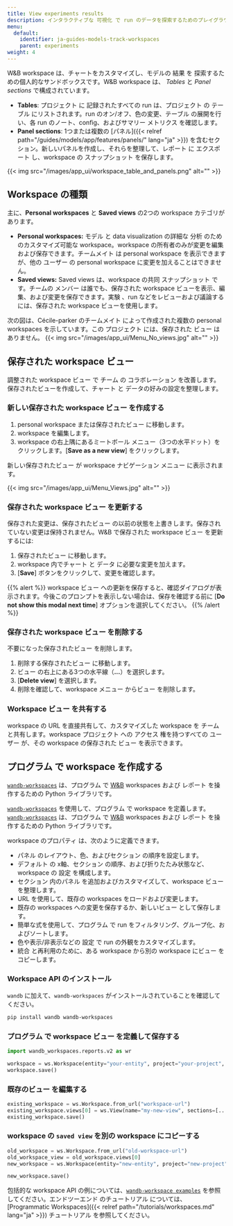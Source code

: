```yaml
---
title: View experiments results
description: インタラクティブな 可視化 で run のデータを探索するためのプレイグラウンド
menu:
  default:
    identifier: ja-guides-models-track-workspaces
    parent: experiments
weight: 4
---
```


W&B workspace は、チャートをカスタマイズし、モデルの 結果 を 探索するための個人的なサンドボックスです。W&B workspace は、 *Tables* と *Panel sections* で構成されています。

* **Tables**: プロジェクト に 記録されたすべての run は、プロジェクト の テーブル にリストされます。run のオン/オフ、色の変更、テーブル の展開を行い、各 run のノート、config、およびサマリー メトリクス を確認します。
* **Panel sections**: 1つまたは複数の [パネル]({{< relref path="/guides/models/app/features/panels/" lang="ja" >}}) を含むセクション。新しいパネルを作成し、それらを整理して、レポート に エクスポート し、workspace の スナップショット を保存します。

{{< img src="/images/app_ui/workspace_table_and_panels.png" alt="" >}}

## Workspace の種類
主に、**Personal workspaces** と **Saved views** の2つの workspace カテゴリがあります。

* **Personal workspaces:** モデル と data visualization の詳細な 分析 のためのカスタマイズ可能な workspace。workspace の所有者のみが変更を編集および保存できます。チームメイト は personal workspace を表示できますが、他の ユーザー の personal workspace に変更を加えることはできません。
* **Saved views:** Saved views は、workspace の共同 スナップショット です。チームの メンバー は誰でも、保存された workspace ビューを表示、編集、および変更を保存できます。実験 、run などをレビューおよび議論するには、保存された workspace ビューを使用します。

次の図は、Cécile-parker のチームメイト によって作成された複数の personal workspaces を示しています。この プロジェクト には、保存された ビュー はありません。
{{< img src="/images/app_ui/Menu_No_views.jpg" alt="" >}}

## 保存された workspace ビュー
調整された workspace ビュー で チーム の コラボレーション を改善します。保存されたビューを作成して、チャート と データの好みの設定を整理します。

### 新しい保存された workspace ビュー を作成する

1. personal workspace または保存されたビュー に移動します。
2. workspace を編集します。
3. workspace の右上隅にあるミートボール メニュー（3つの水平ドット）をクリックします。[**Save as a new view**] をクリックします。

新しい保存されたビュー が workspace ナビゲーション メニュー に表示されます。

{{< img src="/images/app_ui/Menu_Views.jpg" alt="" >}}

### 保存された workspace ビュー を更新する
保存された変更は、保存されたビュー の以前の状態を上書きします。保存されていない変更は保持されません。W&B で保存された workspace ビュー を更新するには:

1. 保存されたビュー に移動します。
2. workspace 内でチャート と データ に必要な変更を加えます。
3. [**Save**] ボタンをクリックして、変更を確認します。

{{% alert %}}
workspace ビュー への更新を保存すると、確認ダイアログが表示されます。今後このプロンプトを表示しない場合は、保存を確認する前に [**Do not show this modal next time**] オプションを選択してください。
{{% /alert %}}

### 保存された workspace ビュー を削除する
不要になった保存されたビュー を削除します。

1. 削除する保存されたビュー に移動します。
2. ビュー の右上にある3つの水平線（**...**）を選択します。
3. [**Delete view**] を選択します。
4. 削除を確認して、workspace メニュー からビュー を削除します。

### Workspace ビュー を共有する
workspace の URL を直接共有して、カスタマイズした workspace を チーム と共有します。workspace プロジェクト への アクセス 権を持つすべての ユーザー が、その workspace の保存された ビュー を表示できます。

## プログラム で workspace を作成する

[`wandb-workspaces`](https://github.com/wandb/wandb-workspaces/tree/main) は、プログラム で [W&B](https://wandb.ai/) workspaces および レポート を操作するための Python ライブラリです。

[`wandb-workspaces`](https://github.com/wandb/wandb-workspaces/tree/main) を使用して、プログラム で workspace を定義します。[`wandb-workspaces`](https://github.com/wandb/wandb-workspaces/tree/main) は、プログラム で [W&B](https://wandb.ai/) workspaces および レポート を操作するための Python ライブラリです。

workspace のプロパティ は、次のように定義できます。

* パネル のレイアウト、色、およびセクション の順序を設定します。
* デフォルト の x軸、セクション の順序、および折りたたみ状態など、workspace の 設定 を構成します。
* セクション 内のパネル を追加およびカスタマイズして、workspace ビュー を整理します。
* URL を使用して、既存の workspaces をロードおよび変更します。
* 既存の workspaces への変更を保存するか、新しいビュー として保存します。
* 簡単な式を使用して、プログラム で run をフィルタリング、グループ化、およびソートします。
* 色や表示/非表示などの 設定 で run の外観をカスタマイズします。
* 統合 と再利用のために、ある workspace から別の workspace にビュー をコピーします。

### Workspace API のインストール

`wandb` に加えて、`wandb-workspaces` がインストールされていることを確認してください。

```bash
pip install wandb wandb-workspaces
```

### プログラム で workspace ビュー を定義して保存する

```python
import wandb_workspaces.reports.v2 as wr

workspace = ws.Workspace(entity="your-entity", project="your-project", views=[...])
workspace.save()
```

### 既存のビュー を編集する
```python
existing_workspace = ws.Workspace.from_url("workspace-url")
existing_workspace.views[0] = ws.View(name="my-new-view", sections=[...])
existing_workspace.save()
```

### workspace の `saved view` を別の workspace にコピーする

```python
old_workspace = ws.Workspace.from_url("old-workspace-url")
old_workspace_view = old_workspace.views[0]
new_workspace = ws.Workspace(entity="new-entity", project="new-project", views=[old_workspace_view])

new_workspace.save()
```

包括的な workspace API の例については、[`wandb-workspace examples`](https://github.com/wandb/wandb-workspaces/tree/main/examples/workspaces) を参照してください。エンドツーエンド のチュートリアル については、[Programmatic Workspaces]({{< relref path="/tutorials/workspaces.md" lang="ja" >}}) チュートリアル を参照してください。
